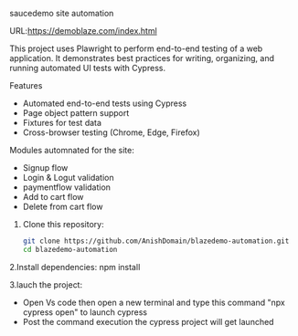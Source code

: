 saucedemo site automation

URL:https://demoblaze.com/index.html

This project uses Plawright to perform end-to-end testing of a web application. It demonstrates best practices for writing, organizing, and running automated UI tests with Cypress.


Features

- Automated end-to-end tests using Cypress
- Page object pattern support 
- Fixtures for test data
- Cross-browser testing (Chrome, Edge, Firefox)


Modules automnated for the site:
 * Signup flow
 * Login & Logut validation
 * paymentflow validation
 * Add to cart flow
 * Delete from cart flow
    

1. Clone this repository:
   ```bash
   git clone https://github.com/AnishDomain/blazedemo-automation.git
   cd blazedemo-automation


2.Install dependencies:
  npm install
  

3.lauch the project:
 * Open Vs code then open a new terminal and type this command "npx cypress open" to launch cypress
 * Post the command execution the cypress project will get launched 



